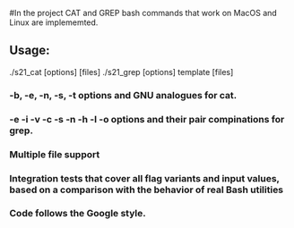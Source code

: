 #In the project CAT and GREP bash commands that work on MacOS and Linux are implememted. 

## Usage:
./s21_cat [options] [files]
./s21_grep [options] template [files]

### -b, -e, -n, -s, -t options and GNU analogues for cat. 

### -e -i -v -c -s -n -h -l -o options and their pair compinations for grep.

### Multiple file support

### Integration tests that cover all flag variants and input values, based on a comparison with the behavior of real Bash utilities

### Code follows the Google style. 
